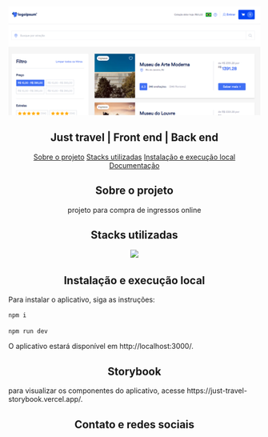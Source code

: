 <img src="ui_02.png">

<h2 align="center">Just travel | Front end | Back end</h1>

  <p align="center" id="menu">
    <a href="#sobre-o-projeto">Sobre o projeto</a>
    <a href="#stacks-utilizadas">Stacks utilizadas</a>
    <a href="#instalação-e-execução-local">Instalação e execução local</a>
    <a href="#documentação">Documentação</a>
  </p>

  <h2 align="center" id="sobre-o-projeto">Sobre o projeto</h2>

  <p align="center">
    projeto para compra de ingressos online
  <p>

  <h2 align="center" id="stacks-utilizadas">Stacks utilizadas</h2>
<p align="center">
  <a href="https://skillicons.dev">
    <img src="https://skillicons.dev/icons?i=git,ts,netlify,postgres,react,redux,tailwind,figma,jest" />
  </a>
</p>

  <h2 id="instalação-e-execução-local" align="center"> Instalação e execução local </h2>

  <p>
Para instalar o aplicativo, siga as instruções:
  </p>
  
  
  ```
  npm i

npm run dev

```

<p>
O aplicativo estará disponível em http://localhost:3000/.
</p>


 <h2 id="documentação" align="center"> Storybook </h2>
 <p>
    para visualizar os componentes do aplicativo, acesse https://just-travel-storybook.vercel.app/.
  </p>




<h2 align="center">Contato e redes sociais</h2>

```
